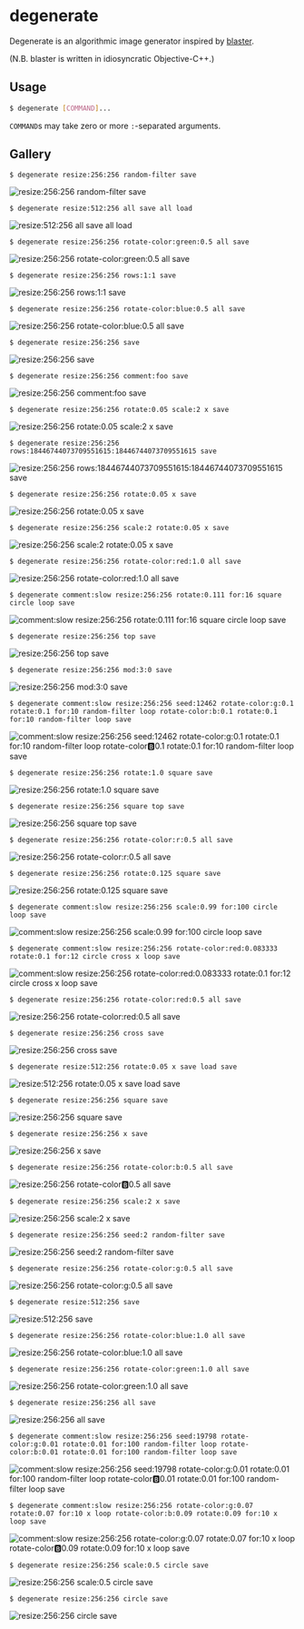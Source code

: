 # degenerate

Degenerate is an algorithmic image generator inspired by [blaster](https://github.com/casey/blaster).

(N.B. blaster is written in idiosyncratic Objective-C++.)

## Usage

```bash
$ degenerate [COMMAND]...
```

`COMMAND`s may take zero or more `:`-separated arguments.

## Gallery

```
$ degenerate resize:256:256 random-filter save
```
![resize:256:256 random-filter save](images/resize%3A256%3A256%20random-filter%20save.png)

```
$ degenerate resize:512:256 all save all load
```
![resize:512:256 all save all load](images/resize%3A512%3A256%20all%20save%20all%20load.png)

```
$ degenerate resize:256:256 rotate-color:green:0.5 all save
```
![resize:256:256 rotate-color:green:0.5 all save](images/resize%3A256%3A256%20rotate-color%3Agreen%3A0.5%20all%20save.png)

```
$ degenerate resize:256:256 rows:1:1 save
```
![resize:256:256 rows:1:1 save](images/resize%3A256%3A256%20rows%3A1%3A1%20save.png)

```
$ degenerate resize:256:256 rotate-color:blue:0.5 all save
```
![resize:256:256 rotate-color:blue:0.5 all save](images/resize%3A256%3A256%20rotate-color%3Ablue%3A0.5%20all%20save.png)

```
$ degenerate resize:256:256 save
```
![resize:256:256 save](images/resize%3A256%3A256%20save.png)

```
$ degenerate resize:256:256 comment:foo save
```
![resize:256:256 comment:foo save](images/resize%3A256%3A256%20comment%3Afoo%20save.png)

```
$ degenerate resize:256:256 rotate:0.05 scale:2 x save
```
![resize:256:256 rotate:0.05 scale:2 x save](images/resize%3A256%3A256%20rotate%3A0.05%20scale%3A2%20x%20save.png)

```
$ degenerate resize:256:256 rows:18446744073709551615:18446744073709551615 save
```
![resize:256:256 rows:18446744073709551615:18446744073709551615 save](images/resize%3A256%3A256%20rows%3A18446744073709551615%3A18446744073709551615%20save.png)

```
$ degenerate resize:256:256 rotate:0.05 x save
```
![resize:256:256 rotate:0.05 x save](images/resize%3A256%3A256%20rotate%3A0.05%20x%20save.png)

```
$ degenerate resize:256:256 scale:2 rotate:0.05 x save
```
![resize:256:256 scale:2 rotate:0.05 x save](images/resize%3A256%3A256%20scale%3A2%20rotate%3A0.05%20x%20save.png)

```
$ degenerate resize:256:256 rotate-color:red:1.0 all save
```
![resize:256:256 rotate-color:red:1.0 all save](images/resize%3A256%3A256%20rotate-color%3Ared%3A1.0%20all%20save.png)

```
$ degenerate comment:slow resize:256:256 rotate:0.111 for:16 square circle loop save
```
![comment:slow resize:256:256 rotate:0.111 for:16 square circle loop save](images/comment%3Aslow%20resize%3A256%3A256%20rotate%3A0.111%20for%3A16%20square%20circle%20loop%20save.png)

```
$ degenerate resize:256:256 top save
```
![resize:256:256 top save](images/resize%3A256%3A256%20top%20save.png)

```
$ degenerate resize:256:256 mod:3:0 save
```
![resize:256:256 mod:3:0 save](images/resize%3A256%3A256%20mod%3A3%3A0%20save.png)

```
$ degenerate comment:slow resize:256:256 seed:12462 rotate-color:g:0.1 rotate:0.1 for:10 random-filter loop rotate-color:b:0.1 rotate:0.1 for:10 random-filter loop save
```
![comment:slow resize:256:256 seed:12462 rotate-color:g:0.1 rotate:0.1 for:10 random-filter loop rotate-color:b:0.1 rotate:0.1 for:10 random-filter loop save](images/comment%3Aslow%20resize%3A256%3A256%20seed%3A12462%20rotate-color%3Ag%3A0.1%20rotate%3A0.1%20for%3A10%20random-filter%20loop%20rotate-color%3Ab%3A0.1%20rotate%3A0.1%20for%3A10%20random-filter%20loop%20save.png)

```
$ degenerate resize:256:256 rotate:1.0 square save
```
![resize:256:256 rotate:1.0 square save](images/resize%3A256%3A256%20rotate%3A1.0%20square%20save.png)

```
$ degenerate resize:256:256 square top save
```
![resize:256:256 square top save](images/resize%3A256%3A256%20square%20top%20save.png)

```
$ degenerate resize:256:256 rotate-color:r:0.5 all save
```
![resize:256:256 rotate-color:r:0.5 all save](images/resize%3A256%3A256%20rotate-color%3Ar%3A0.5%20all%20save.png)

```
$ degenerate resize:256:256 rotate:0.125 square save
```
![resize:256:256 rotate:0.125 square save](images/resize%3A256%3A256%20rotate%3A0.125%20square%20save.png)

```
$ degenerate comment:slow resize:256:256 scale:0.99 for:100 circle loop save
```
![comment:slow resize:256:256 scale:0.99 for:100 circle loop save](images/comment%3Aslow%20resize%3A256%3A256%20scale%3A0.99%20for%3A100%20circle%20loop%20save.png)

```
$ degenerate comment:slow resize:256:256 rotate-color:red:0.083333 rotate:0.1 for:12 circle cross x loop save
```
![comment:slow resize:256:256 rotate-color:red:0.083333 rotate:0.1 for:12 circle cross x loop save](images/comment%3Aslow%20resize%3A256%3A256%20rotate-color%3Ared%3A0.083333%20rotate%3A0.1%20for%3A12%20circle%20cross%20x%20loop%20save.png)

```
$ degenerate resize:256:256 rotate-color:red:0.5 all save
```
![resize:256:256 rotate-color:red:0.5 all save](images/resize%3A256%3A256%20rotate-color%3Ared%3A0.5%20all%20save.png)

```
$ degenerate resize:256:256 cross save
```
![resize:256:256 cross save](images/resize%3A256%3A256%20cross%20save.png)

```
$ degenerate resize:512:256 rotate:0.05 x save load save
```
![resize:512:256 rotate:0.05 x save load save](images/resize%3A512%3A256%20rotate%3A0.05%20x%20save%20load%20save.png)

```
$ degenerate resize:256:256 square save
```
![resize:256:256 square save](images/resize%3A256%3A256%20square%20save.png)

```
$ degenerate resize:256:256 x save
```
![resize:256:256 x save](images/resize%3A256%3A256%20x%20save.png)

```
$ degenerate resize:256:256 rotate-color:b:0.5 all save
```
![resize:256:256 rotate-color:b:0.5 all save](images/resize%3A256%3A256%20rotate-color%3Ab%3A0.5%20all%20save.png)

```
$ degenerate resize:256:256 scale:2 x save
```
![resize:256:256 scale:2 x save](images/resize%3A256%3A256%20scale%3A2%20x%20save.png)

```
$ degenerate resize:256:256 seed:2 random-filter save
```
![resize:256:256 seed:2 random-filter save](images/resize%3A256%3A256%20seed%3A2%20random-filter%20save.png)

```
$ degenerate resize:256:256 rotate-color:g:0.5 all save
```
![resize:256:256 rotate-color:g:0.5 all save](images/resize%3A256%3A256%20rotate-color%3Ag%3A0.5%20all%20save.png)

```
$ degenerate resize:512:256 save
```
![resize:512:256 save](images/resize%3A512%3A256%20save.png)

```
$ degenerate resize:256:256 rotate-color:blue:1.0 all save
```
![resize:256:256 rotate-color:blue:1.0 all save](images/resize%3A256%3A256%20rotate-color%3Ablue%3A1.0%20all%20save.png)

```
$ degenerate resize:256:256 rotate-color:green:1.0 all save
```
![resize:256:256 rotate-color:green:1.0 all save](images/resize%3A256%3A256%20rotate-color%3Agreen%3A1.0%20all%20save.png)

```
$ degenerate resize:256:256 all save
```
![resize:256:256 all save](images/resize%3A256%3A256%20all%20save.png)

```
$ degenerate comment:slow resize:256:256 seed:19798 rotate-color:g:0.01 rotate:0.01 for:100 random-filter loop rotate-color:b:0.01 rotate:0.01 for:100 random-filter loop save
```
![comment:slow resize:256:256 seed:19798 rotate-color:g:0.01 rotate:0.01 for:100 random-filter loop rotate-color:b:0.01 rotate:0.01 for:100 random-filter loop save](images/comment%3Aslow%20resize%3A256%3A256%20seed%3A19798%20rotate-color%3Ag%3A0.01%20rotate%3A0.01%20for%3A100%20random-filter%20loop%20rotate-color%3Ab%3A0.01%20rotate%3A0.01%20for%3A100%20random-filter%20loop%20save.png)

```
$ degenerate comment:slow resize:256:256 rotate-color:g:0.07 rotate:0.07 for:10 x loop rotate-color:b:0.09 rotate:0.09 for:10 x loop save
```
![comment:slow resize:256:256 rotate-color:g:0.07 rotate:0.07 for:10 x loop rotate-color:b:0.09 rotate:0.09 for:10 x loop save](images/comment%3Aslow%20resize%3A256%3A256%20rotate-color%3Ag%3A0.07%20rotate%3A0.07%20for%3A10%20x%20loop%20rotate-color%3Ab%3A0.09%20rotate%3A0.09%20for%3A10%20x%20loop%20save.png)

```
$ degenerate resize:256:256 scale:0.5 circle save
```
![resize:256:256 scale:0.5 circle save](images/resize%3A256%3A256%20scale%3A0.5%20circle%20save.png)

```
$ degenerate resize:256:256 circle save
```
![resize:256:256 circle save](images/resize%3A256%3A256%20circle%20save.png)
